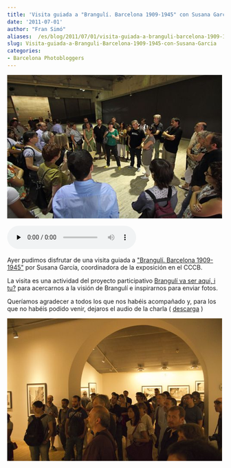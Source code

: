 ```yaml
---
title: 'Visita guiada a "Brangulí. Barcelona 1909-1945" con Susana García'
date: '2011-07-01'
author: "Fran Simó"
aliases:  /es/blog/2011/07/01/visita-guiada-a-branguli-barcelona-1909-1945-con-susana-garcia/
slug: Visita-guiada-a-Branguli-Barcelona-1909-1945-con-Susana-Garcia
categories:
- Barcelona Photobloggers
---
```

![CCCB Barcelona Photobloggers Visita guiada para Brangulí. Barcelona 1909-1945 para Brangulí va ser aquí, i tu? / Marcelo Aurelio](0001_IMG_5297-marcelo-aurelio.jpg "CCCB Barcelona Photobloggers Visita guiada para Brangulí. Barcelona 1909-1945 para Brangulí va ser aquí, i tu? / Marcelo Aurelio")

<audio class="player" controls preload="none" src="2011-06-30-cccb-bcnph-2.es.mp3" type="audio/mp3"></audio>

Ayer pudimos disfrutar de una visita guiada a <a href="http://barcelonaphotobloggers.org/2011/06/03/exposicio-branguli-barcelona-1909-1945/">"Brangulí. Barcelona 1909-1945"</a> por Susana García, coordinadora de la exposición en el CCCB.

La visita es una actividad del proyecto participativo <a href="http://www.brangulivaseraqui.com/" target="_blank" rel="noopener noreferrer">Brangulí va ser aquí, i tu?</a> para acercarnos a la visión de Brangulí e inspirarnos para enviar fotos.

Queríamos agradecer a todos los que nos habéis acompañado y, para los que no habéis podido venir, dejaros el audio de la charla ( [descarga](2011-06-30-cccb-bcnph-2.mp3) )

![CCCB Barcelona Photobloggers Visita guiada para Brangulí. Barcelona 1909-1945 para Brangulí va ser aquí, i tu? / Alfonso Simó](0006_fon_simo_IMGP2455.jpg "CCCB Barcelona Photobloggers Visita guiada para Brangulí. Barcelona 1909-1945 para Brangulí va ser aquí, i tu? / Alfonso Simó")

